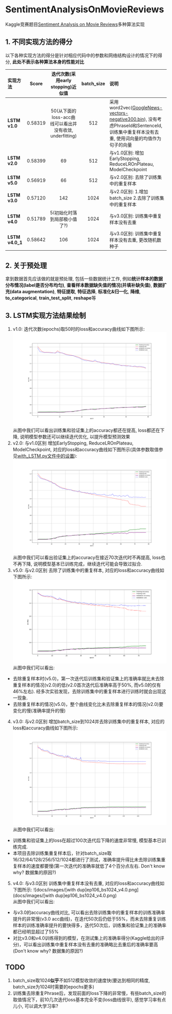 # SentimentAnalysisOnMovieReviews
Kaggle竞赛题目[Sentiment Analysis on Movie Reviews](https://www.kaggle.com/c/sentiment-analysis-on-movie-reviews)多种算法实现

## 1. 不同实现方法的得分
以下各种实现方法的得分是针对相应代码中的参数和网络结构设计的情况下的得分, **此处不表示各种算法本身的性能对比**

| 实现方法 | Score | 迭代次数(采用early stopping)近似值 | batch_size | 说明 |
| :--- | :---: | :---: | :---: | :--- |
| **LSTM v1.0** | 0.58319 | 50(从下面的loss-acc曲线可以看出并没有收敛, underfitting) | 512 | 采用word2vec([GoogleNews-vectors-negative300.bin](https://github.com/3Top/word2vec-api)), 没有考虑PhraseId和SentenceId, 训练集中重复样本没有去重, 使用词向量的均值作为句子的向量 |
| **LSTM v2.0** | 0.58399 | 69 | 512 | 与v1.0区别: 增加EarlyStopping, ReduceLROnPlateau, ModelCheckpoint |
| **LSTM v5.0** | 0.56919 | 66 | 512 | 与v2.0区别: 去除了训练集中的重复样本 |
| **LSTM v3.0** | 0.57120 | 142 | 1024 | 与v2.0区别: 1.增加batch_size 2.去除了训练集中的重复样本 |
| **LSTM v4.0** | 0.51789 | 5(初始化时落到局部极小值了?) | 1024 | 与v3.0区别: 训练集中重复样本没有去重 |
| **LSTM v4.0_1** | 0.58642 | 106 | 1024 | 与v3.0区别: 训练集中重复样本没有去重, 更改随机数种子 |

## 2. 关于预处理
拿到数据首先应该做的就是预处理, 包括一些数据统计工作, 例如**统计样本的数据分布情况(label是否分布均匀)**, **查看样本数据缺失值的情况(并填补缺失值)**, **数据扩充(data augmentation)**, **特征提取**, **特征选择**, **标准化&归一化**, **降维**, **to_categorical**, **train_test_split**, **reshape**等

## 3. LSTM实现方法结果绘制
1. v1.0: 迭代次数(epochs)取50时的loss和accuracy曲线如下图所示:
 ![docs/images/[with_dup]ep50_bs512.png](docs/images/[with_dup]ep50_bs512.png)  
 从图中我们可以看出训练集和验证集上的accuracy都还在提高, loss都还在下降, 说明模型参数还可以继续迭代优化, 以提升模型预测效果
2. v2.0: 与v1.0区别 增加EarlyStopping, ReduceLROnPlateau, ModelCheckpoint, 对应的loss和accuracy曲线如下图所示(具体参数取值参见[with_LSTM.py文件中的设置](https://github.com/lxw0109/SentimentAnalysisOnMovieReviews/blob/master/src/with_LSTM.py)):
 ![docs/images/[with_dup]ep69_bs512.png](docs/images/[with_dup]ep69_bs512.png)  
 从图中我们可以看出验证集上的accuracy在接近70次迭代时不再提高, loss也不再下降, 说明模型基本已训练完成，继续迭代可能会导致过拟合.
3. v5.0: 与v2.0区别 去除了训练集中的重复样本, 对应的loss和accuracy曲线如下图所示:
 ![docs/images/[wo_dup]ep66_bs512_v5.0.png](docs/images/[wo_dup]ep66_bs512_v5.0.png)  
 从图中我们可以看出:  
 + 去除重复样本时(v5.0)，第一次迭代后训练集和验证集上的准确率就比未去除重复样本的情况(v2.0)的低(v2.0首次迭代后准确率高于50%, 而v5.0的仅有46%左右). 经多次实验发现，去除训练集中的重复样本进行训练时就会出现这一现象.
 + 去除重复样本的情况(v5.0)，整个曲线变化比未去除重复样本的情况(v2.0)要变化的慢(准确率提升的慢)
4. v3.0: 与v2.0区别 增加batch_size到1024并去除训练集中的重复样本, 对应的loss和accuracy曲线如下图所示:
 ![docs/images/[wo_dup][wo_dup]ep142_bs1024.png](docs/images/[wo_dup]ep142_bs1024.png)  
 从图中我们可以看出:   
 + 训练集和验证集上的loss在超过100次迭代后下降的速度非常慢, 模型基本已训练完成.
 + 本项目去除训练集重复样本后，针对batch_size取16/32/64/128/256/512/1024都进行了测试，准确率提升得比未去除训练集重复样本的速度都要慢(第一次迭代的准确率就低了4个百分点左右. Don't know why? 数据集的原因?)
5. v4.0: 与v3.0区别 训练集中重复样本没有去重, 对应的loss和accuracy曲线如下图所示:
 ![docs/images/[with dup]ep106_bs1024_v4.0.png](docs/images/[with dup]ep106_bs1024_v4.0.png)  
 从图中我们可以看出:  
 + 与v3.0的accuracy曲线对比, 可以看出去除训练集中的重复样本的训练准确率提升的非常慢(v3.0 acc曲线)，在迭代50次后仍低于55%，而未去除重复训练样本的训练准确率提升的要快得多，迭代50次后，训练集和验证集上的准确率都已经明显超过了55%
 + 对比v3.0和v4.0训练得到的模型，在测试集上的准确率得分(Kaggle给出的评分)，可以看出训练集中重复样本没有去重的准确略比去重后的准确率要高(Don't know why? 数据集的原因?)
 
 
## TODO
1. batch_size取1024**似乎**不如512模型收敛的速度快(要达到相同的精度, batch_size为1024时需要的epochs更多)
2. 训练集去除重复Phrase后，发现前面的loss下降的非常慢，有些batch_size的取值情况下，前10几次迭代loss基本完全不变(loss曲线很平), 感觉学习率有点儿小, 可以调大学习率?
